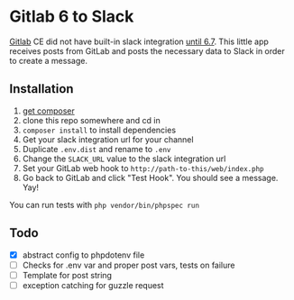# Gitlab 6 to Slack

[Gitlab](https://about.gitlab.com/) CE did not have built-in slack integration [until 6.7](https://about.gitlab.com/2014/03/21/gitlab-6-dot-7-released/). This little app receives posts from GitLab and posts the necessary data to Slack in order to create a message.

## Installation

1. [get composer](http://getcomposer.org)
2. clone this repo somewhere and cd in
3. `composer install` to install dependencies
4. Get your slack integration url for your channel
5. Duplicate `.env.dist` and rename to `.env`
6. Change the `SLACK_URL` value to the slack integration url
7. Set your GitLab web hook to `http://path-to-this/web/index.php`
8. Go back to GitLab and click "Test Hook". You should see a message. Yay!

You can run tests with `php vendor/bin/phpspec run`

## Todo

- [x] abstract config to phpdotenv file
- [ ] Checks for .env var and proper post vars, tests on failure
- [ ] Template for post string
- [ ] exception catching for guzzle request
